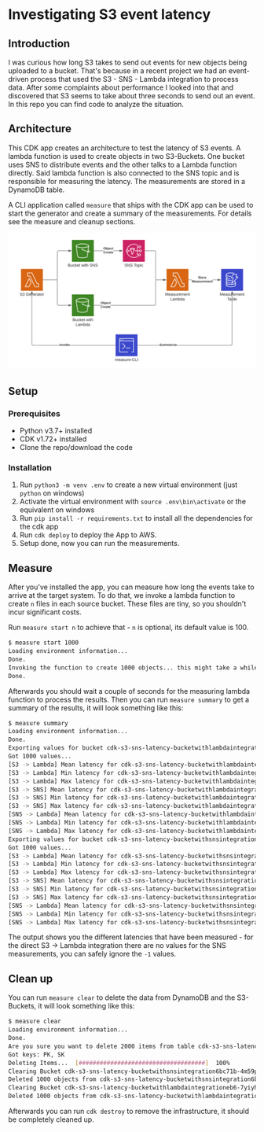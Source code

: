 # Investigating S3 event latency

## Introduction

I was curious how long S3 takes to send out events for new objects being uploaded to a bucket.
That's because in a recent project we had an event-driven process that used the S3 - SNS - Lambda integration to process data.
After some complaints about performance I looked into that and discovered that S3 seems to take about three seconds to send out an event.
In this repo you can find code to analyze the situation.

## Architecture

This CDK app creates an architecture to test the latency of S3 events.
A lambda function is used to create objects in two S3-Buckets.
One bucket uses SNS to distribute events and the other talks to a Lambda function directly.
Said lambda function is also connected to the SNS topic and is responsible for measuring the latency.
The measurements are stored in a DynamoDB table.

A CLI application called `measure` that ships with the CDK app can be used to start the generator and create a summary of the measurements.
For details see the measure and cleanup sections.

![](architecture_s3_event_latency.png)

## Setup 

### Prerequisites

- Python v3.7+ installed
- CDK v1.72+ installed
- Clone the repo/download the code

### Installation

1. Run `python3 -m venv .env` to create a new virtual environment (just `python` on windows)
2. Activate the virtual environment with `source .env\bin\activate` or the equivalent on windows
3. Run `pip install -r requirements.txt` to install all the dependencies for the cdk app
4. Run `cdk deploy` to deploy the App to AWS.
5. Setup done, now you can run the measurements.

## Measure

After you've installed the app, you can measure how long the events take to arrive at the target system.
To do that, we invoke a lambda function to create `n` files in each source bucket.
These files are tiny, so you shouldn't incur significant costs.

Run `measure start n` to achieve that - `n` is optional, its default value is 100.

```bash
$ measure start 1000
Loading environment information...
Done.
Invoking the function to create 1000 objects... this might take a while.
Done.
```

Afterwards you should wait a couple of seconds for the measuring lambda function to process the results.
Then you can run `measure summary` to get a summary of the results, it will look something like this:

```bash
$ measure summary
Loading environment information...
Done.
Exporting values for bucket cdk-s3-sns-latency-bucketwithlambdaintegrationeb6-7yiyh5q2dw30
Got 1000 values...
[S3 -> Lambda] Mean latency for cdk-s3-sns-latency-bucketwithlambdaintegrationeb6-7yiyh5q2dw30: 7126.978
[S3 -> Lambda] Min latency for cdk-s3-sns-latency-bucketwithlambdaintegrationeb6-7yiyh5q2dw30: 6331
[S3 -> Lambda] Max latency for cdk-s3-sns-latency-bucketwithlambdaintegrationeb6-7yiyh5q2dw30: 8320
[S3 -> SNS] Mean latency for cdk-s3-sns-latency-bucketwithlambdaintegrationeb6-7yiyh5q2dw30: -1
[S3 -> SNS] Min latency for cdk-s3-sns-latency-bucketwithlambdaintegrationeb6-7yiyh5q2dw30: -1
[S3 -> SNS] Max latency for cdk-s3-sns-latency-bucketwithlambdaintegrationeb6-7yiyh5q2dw30: -1
[SNS -> Lambda] Mean latency for cdk-s3-sns-latency-bucketwithlambdaintegrationeb6-7yiyh5q2dw30: -1
[SNS -> Lambda] Min latency for cdk-s3-sns-latency-bucketwithlambdaintegrationeb6-7yiyh5q2dw30: -1
[SNS -> Lambda] Max latency for cdk-s3-sns-latency-bucketwithlambdaintegrationeb6-7yiyh5q2dw30: -1
Exporting values for bucket cdk-s3-sns-latency-bucketwithsnsintegration6bc71b-4m59pgdr4osl
Got 1000 values...
[S3 -> Lambda] Mean latency for cdk-s3-sns-latency-bucketwithsnsintegration6bc71b-4m59pgdr4osl: 3010.771
[S3 -> Lambda] Min latency for cdk-s3-sns-latency-bucketwithsnsintegration6bc71b-4m59pgdr4osl: 489
[S3 -> Lambda] Max latency for cdk-s3-sns-latency-bucketwithsnsintegration6bc71b-4m59pgdr4osl: 8304
[S3 -> SNS] Mean latency for cdk-s3-sns-latency-bucketwithsnsintegration6bc71b-4m59pgdr4osl: 2917.06
[S3 -> SNS] Min latency for cdk-s3-sns-latency-bucketwithsnsintegration6bc71b-4m59pgdr4osl: 368
[S3 -> SNS] Max latency for cdk-s3-sns-latency-bucketwithsnsintegration6bc71b-4m59pgdr4osl: 8183
[SNS -> Lambda] Mean latency for cdk-s3-sns-latency-bucketwithsnsintegration6bc71b-4m59pgdr4osl: 93.701
[SNS -> Lambda] Min latency for cdk-s3-sns-latency-bucketwithsnsintegration6bc71b-4m59pgdr4osl: 44
[SNS -> Lambda] Max latency for cdk-s3-sns-latency-bucketwithsnsintegration6bc71b-4m59pgdr4osl: 345
```

The output shows you the different latencies that have been measured - for the direct S3 -> Lambda integration there are no values for the SNS measurements, you can safely ignore the `-1` values.

## Clean up

You can run `measure clear` to delete the data from DynamoDB and the S3-Buckets, it will look something like this:

```bash
$ measure clear
Loading environment information...
Done.
Are you sure you want to delete 2000 items from table cdk-s3-sns-latency-measurementtableE2283FE9-1USTIHDET5985? [y/N]: y
Got keys: PK, SK
Deleting Items...  [####################################]  100%          
Clearing Bucket cdk-s3-sns-latency-bucketwithsnsintegration6bc71b-4m59pgdr4osl
Deleted 1000 objects from cdk-s3-sns-latency-bucketwithsnsintegration6bc71b-4m59pgdr4osl
Clearing Bucket cdk-s3-sns-latency-bucketwithlambdaintegrationeb6-7yiyh5q2dw30
Deleted 1000 objects from cdk-s3-sns-latency-bucketwithlambdaintegrationeb6-7yiyh5q2dw30
```

Afterwards you can run `cdk destroy` to remove the infrastructure, it should be completely cleaned up.
